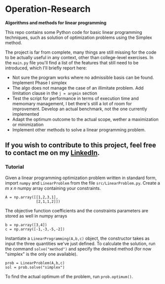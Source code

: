 # Operation-Research
**Algorithms and methods for linear programming**

This repo contains some Python code for basic linear programming techniques, such as solution of optimization problems using the Simplex method. 

The project is far from complete, many things are still missing for the code to be actually useful in any context, other than college-level exercises. In the `main.py` file you'll find a list of the features that still need to be introduced, which I'll briefly report here:

 - Not sure the program works where no admissible basis can be found. Implement Phase I simplex
- The algo does not manage the case of an illimitate
problem. Add limitation clause in the `j = argmin` section
- Test the script for performance in terms of execution
time and memomary management, I bet there's still a lot of room for improvement. Develop an actual benchmark, not the one currently implemented
- Adapt the optimum outcome to the actual scope, wether a maximization or minimization
- Implement other methods to solve a linear programming
problem.

If you wish to contribute to this project, feel free to contact me on my [LinkedIn](https://www.linkedin.com/in/matteo-campagnoli-3a515b1bb/). 
---
### Tutorial

Given a linear programming optimization problem written in standard form, import `numpy` and `LinearProblem` from the file `src/LinearProblem.py`. Create a *m x n* numpy array containing your constraints. 

    A = np.array([[1,2,3,1],
                  [2,1,1,2]])
The objective function coefficients and the constraints parameters are stored as well in numpy arrays

    b = np.array([3,4])
    c = np.array([-1,-3,-5,-2]) 
    
   Instantiate a `LinearProgramming(A,b,c)` object, the constructor takes as input the three quantities we've just defined. To calculate the solution, run the command `solve("method")` and specify the desired method (for now "simplex" is the only one available). 

    prob = LinearProblem(A,b,c)
    sol = prob.solve("simplex")
    
   To find the actual optimum of the problem, run `prob.optimum()`. 
